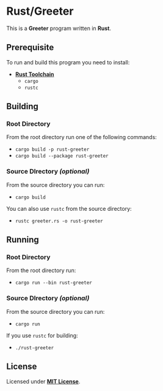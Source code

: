 # Rust/Greeter

This is a **Greeter** program written in **Rust**.

## Prerequisite

To run and build this program you need to install:

* [**Rust Toolchain**](https://www.rust-lang.org/tools/install)
  * `cargo`
  * `rustc`

## Building

### Root Directory

From the root directory run one of the following commands:

* `cargo build -p rust-greeter`
* `cargo build --package rust-greeter`

### Source DIrectory _(optional)_

From the source directory you can run:

* `cargo build`

You can also use `rustc` from the source directory:
* `rustc greeter.rs -o rust-greeter`

## Running

### Root Directory

From the root directory run:

* `cargo run --bin rust-greeter`

### Source DIrectory _(optional)_


From the source directory you can run:

* `cargo run`

If you use `rustc` for building:

* `./rust-greeter`

## License

Licensed under [**MIT License**](https://github.com/altersabeh/codes/blob/main/LICENSE).
